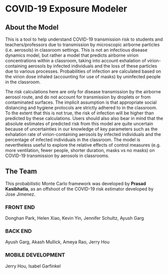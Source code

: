 # COVID-19 Exposure Modeler
## About the Model
This is a tool to help understand COVID-19 transmission risk to students and teachers/professors due to transmission by microscopic airborne particles (i.e. aerosols) in classroom settings. This is not an infectious disease dynamics model, but rather a model that predicts airborne virion concentrations within a classroom, taking into account exhalation of virion-containing aerosols by infected individuals and the loss of these particles due to various processes. Probabilities of infection are calculated based on the virion dose inhaled (accounting for use of masks) by uninfected people in the classroom.

The risk calculations here are only for disease transmission by the airborne aerosol route, and do not account for transmission by droplets or from contaminated surfaces. The implicit assumption is that appropriate social distancing and hygiene protocols are strictly adhered to in the classroom. To the extent that this is not true, the risk of infection will be higher than predicted by these calculations. Users should also also bear in mind that the absolute estimates of predicted risk from this model are quite uncertain because of uncertainties in our knowledge of key parameters such as the exhalation rate of virion-containing aerosols by infected individuals and the percentage of infected individuals in the classroom. The model is nevertheless useful to explore the relative effects of control measures (e.g. more ventilation, fewer people, shorter duration, masks vs no masks) on COVID-19 transmission by aerosols in classrooms.

## The Team
This probabilistic Monte Carlo framework was developed by <b>Prasad Kasibhatla</b>, as an offshoot of the COVID-19 risk estimator developed by Jose Jimenez.

### FRONT END
Donghan Park, Helen Xiao, Kevin Yin, Jennifer Schultz, Ayush Garg

### BACK END
Ayush Garg, Akash Mullick, Ameya Rao, Jerry Hou

### MOBILE DEVELOPMENT
Jerry Hou, Isabel Garfinkel



<!-- This project was bootstrapped with [Create React App](https://github.com/facebook/create-react-app).

## Available Scripts

In the project directory, you can run:

### `npm start`

Runs the app in the development mode.<br />
Open [http://localhost:3000](http://localhost:3000) to view it in the browser.

The page will reload if you make edits.<br />
You will also see any lint errors in the console.

### `npm test`

Launches the test runner in the interactive watch mode.<br />
See the section about [running tests](https://facebook.github.io/create-react-app/docs/running-tests) for more information.

### `npm run build`

Builds the app for production to the `build` folder.<br />
It correctly bundles React in production mode and optimizes the build for the best performance.

The build is minified and the filenames include the hashes.<br />
Your app is ready to be deployed!

See the section about [deployment](https://facebook.github.io/create-react-app/docs/deployment) for more information.

### `npm run eject`

**Note: this is a one-way operation. Once you `eject`, you can’t go back!**

If you aren’t satisfied with the build tool and configuration choices, you can `eject` at any time. This command will remove the single build dependency from your project.

Instead, it will copy all the configuration files and the transitive dependencies (webpack, Babel, ESLint, etc) right into your project so you have full control over them. All of the commands except `eject` will still work, but they will point to the copied scripts so you can tweak them. At this point you’re on your own.

You don’t have to ever use `eject`. The curated feature set is suitable for small and middle deployments, and you shouldn’t feel obligated to use this feature. However we understand that this tool wouldn’t be useful if you couldn’t customize it when you are ready for it.

## Learn More

You can learn more in the [Create React App documentation](https://facebook.github.io/create-react-app/docs/getting-started).

To learn React, check out the [React documentation](https://reactjs.org/).

### Code Splitting

This section has moved here: https://facebook.github.io/create-react-app/docs/code-splitting

### Analyzing the Bundle Size

This section has moved here: https://facebook.github.io/create-react-app/docs/analyzing-the-bundle-size

### Making a Progressive Web App

This section has moved here: https://facebook.github.io/create-react-app/docs/making-a-progressive-web-app

### Advanced Configuration

This section has moved here: https://facebook.github.io/create-react-app/docs/advanced-configuration

### Deployment

This section has moved here: https://facebook.github.io/create-react-app/docs/deployment

### `npm run build` fails to minify

This section has moved here: https://facebook.github.io/create-react-app/docs/troubleshooting#npm-run-build-fails-to-minify -->
